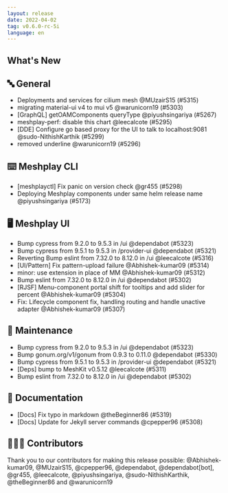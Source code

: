 ```yaml
---
layout: release
date: 2022-04-02
tag: v0.6.0-rc-5i
language: en
---
```


## What's New
## 🔤 General
- Deployments and services for cilium mesh @MUzairS15 (#5315)
- migrating material-ui v4 to mui v5 @warunicorn19 (#5303)
- [GraphQL] getOAMComponents queryType  @piyushsingariya (#5267)
- meshplay-perf: disable this chart @leecalcote (#5295)
- [DDE] Configure go based proxy for the UI to talk to localhost:9081 @sudo-NithishKarthik (#5299)
- removed underline @warunicorn19 (#5296)

## ⌨️ Meshplay CLI

- [meshplayctl] Fix panic on version check @gr455 (#5298)
- Deploying Meshplay components under same helm release name @piyushsingariya (#5173)

## 🖥 Meshplay UI

- Bump cypress from 9.2.0 to 9.5.3 in /ui @dependabot (#5323)
- Bump cypress from 9.5.1 to 9.5.3 in /provider-ui @dependabot (#5321)
- Reverting Bump eslint from 7.32.0 to 8.12.0 in /ui @leecalcote (#5316)
- [UI/Pattern] Fix pattern-upload failure @Abhishek-kumar09 (#5314)
- minor: use extension in place of MM @Abhishek-kumar09 (#5312)
- Bump eslint from 7.32.0 to 8.12.0 in /ui @dependabot (#5302)
- [RJSF] Menu-component portal shift for tooltips and add slider for percent @Abhishek-kumar09 (#5304)
- Fix: Lifecycle component fix, handling routing and handle unactive adapter @Abhishek-kumar09 (#5307)

## 🧰 Maintenance

- Bump cypress from 9.2.0 to 9.5.3 in /ui @dependabot (#5323)
- Bump gonum.org/v1/gonum from 0.9.3 to 0.11.0 @dependabot (#5330)
- Bump cypress from 9.5.1 to 9.5.3 in /provider-ui @dependabot (#5321)
- [Deps] bump to MeshKit v0.5.12 @leecalcote (#5311)
- Bump eslint from 7.32.0 to 8.12.0 in /ui @dependabot (#5302)

## 📖 Documentation

- [Docs] Fix typo in markdown @theBeginner86 (#5319)
- [Docs] Update for Jekyll server commands @cpepper96 (#5308)

## 👨🏽‍💻 Contributors

Thank you to our contributors for making this release possible:
@Abhishek-kumar09, @MUzairS15, @cpepper96, @dependabot, @dependabot[bot], @gr455, @leecalcote, @piyushsingariya, @sudo-NithishKarthik, @theBeginner86 and @warunicorn19
